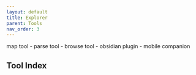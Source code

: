 ```yaml
---
layout: default
title: Explorer
parent: Tools
nav_order: 3
---
```


map tool - parse tool - browse tool - obsidian plugin - mobile companion

## Tool Index





